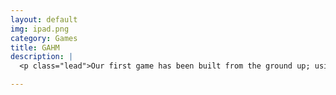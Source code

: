 ```yaml
---
layout: default
img: ipad.png
category: Games
title: GAHM
description: |
  <p class="lead">Our first game has been built from the ground up; using c++, OpenGL and several maths libraries, we intend to create a Game About Heuristic Mazes (GAHM). 'What does this mean?'... what this means is a very basic cube game, where you play as a simple cube trying to find your way through a maze and avoid the onslaught of enemies heading your way.</p>

---
```

